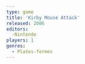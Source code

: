 ```yaml
---
type: game
title: 'Kirby Mouse Attack'
released: 2006
editors: 
  -Nintendo
players: 1
genres:
  - Plates-formes
---
```

